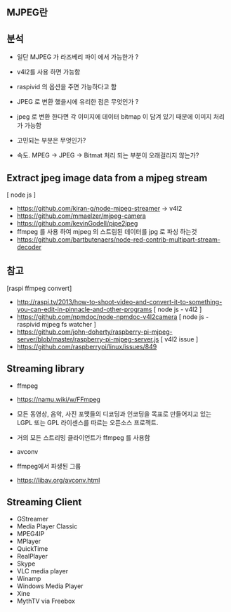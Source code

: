 ## MJPEG란

## 분석
- 일단 MJPEG 가 라즈베리 파이 에서 가능한가 ? 
 - v4l2를 사용 하면 가능함 
 - raspivid 의 옵션을 주면 가능하다고 함  

- JPEG 로 변환 했을시에 유리한 점은 무엇인가 ? 
 - jpeg 로 변환 한다면 각 이미지에 데이터 bitmap 이 담겨 있기 때문에 이미지 처리가 가능함 

- 고민되는 부분은 무엇인가?
 - 속도. MPEG -> JPEG -> Bitmat 처리 되는 부분이 오래걸리지 않는가?


## Extract jpeg image data from a mjpeg stream
[ node js ]
 - https://github.com/kiran-g/node-mjpeg-streamer -> v4l2
 - https://github.com/mmaelzer/mjpeg-camera
 - https://github.com/kevinGodell/pipe2jpeg
 - ffmpeg 를 사용 하여 mjpeg 의 스트림된 데이터를 jpg 로 파싱 하는것 
 - https://github.com/bartbutenaers/node-red-contrib-multipart-stream-decoder

## 참고
[raspi ffmpeg convert]
- http://raspi.tv/2013/how-to-shoot-video-and-convert-it-to-something-you-can-edit-in-pinnacle-and-other-programs
[ node js - v4l2 ]
- https://github.com/npmdoc/node-npmdoc-v4l2camera
[ node js - raspivid mjpeg fs watcher ] 
- https://github.com/john-doherty/raspberry-pi-mjpeg-server/blob/master/raspberry-pi-mjpeg-server.js
[ v4l2 issue ] 
- https://github.com/raspberrypi/linux/issues/849

## Streaming library
- ffmpeg
 - https://namu.wiki/w/FFmpeg
 - 모든 동영상, 음악, 사진 포맷들의 디코딩과 인코딩을 목표로 만들어지고 있는 LGPL 또는 GPL 라이센스를 따르는 오픈소스 프로젝트. 
 - 거의 모든 스트리밍 클라이언트가 ffmpeg 를 사용함

- avconv
 - ffmpeg에서 파생된 그룹 
 - https://libav.org/avconv.html

## Streaming Client
* GStreamer
* Media Player Classic
* MPEG4IP
* MPlayer
* QuickTime
* RealPlayer
* Skype
* VLC media player
* Winamp
* Windows Media Player
* Xine
* MythTV via Freebox


